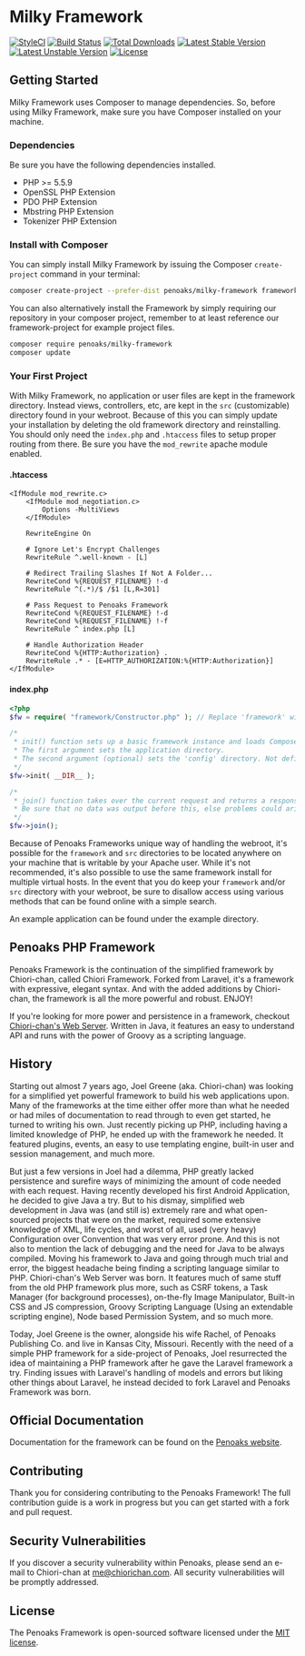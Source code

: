 # Milky Framework

[![StyleCI](https://styleci.io/repos/6464365/shield?style=flat)](https://styleci.io/repos/6464365)
[![Build Status](https://travis-ci.org/penoaks/framework.svg)](https://travis-ci.org/penoaks/milky-framework)
[![Total Downloads](https://poser.pugx.org/penoaks/framework/d/total.svg)](https://packagist.org/packages/penoaks/milky-framework)
[![Latest Stable Version](https://poser.pugx.org/penoaks/framework/v/stable.svg)](https://packagist.org/packages/penoaks/milky-framework)
[![Latest Unstable Version](https://poser.pugx.org/penoaks/framework/v/unstable.svg)](https://packagist.org/packages/penoaks/milky-framework)
[![License](https://poser.pugx.org/penoaks/framework/license.svg)](https://packagist.org/packages/penoaks/milky-framework)

## Getting Started

Milky Framework uses Composer to manage dependencies. So, before using Milky Framework, make sure you have Composer installed on your machine.

### Dependencies

Be sure you have the following dependencies installed.

* PHP >= 5.5.9
* OpenSSL PHP Extension
* PDO PHP Extension
* Mbstring PHP Extension
* Tokenizer PHP Extension

### Install with Composer

You can simply install Milky Framework by issuing the Composer `create-project` command in your terminal:

```bash
composer create-project --prefer-dist penoaks/milky-framework framework
```

You can also alternatively install the Framework by simply requiring our repository in your composer project, remember to at least reference our framework-project for example project files.

```bash
composer require penoaks/milky-framework
composer update
```

### Your First Project

With Milky Framework, no application or user files are kept in the framework directory. Instead views, controllers, etc, are kept in the `src` (customizable) directory found in your webroot. Because of this you can simply update your installation by deleting the old framework directory and reinstalling. You should only need the `index.php` and `.htaccess` files to setup proper routing from there. Be sure you have the `mod_rewrite` apache module enabled.

#### .htaccess

```
<IfModule mod_rewrite.c>
	<IfModule mod_negotiation.c>
		Options -MultiViews
	</IfModule>

	RewriteEngine On

	# Ignore Let's Encrypt Challenges
	RewriteRule ^.well-known - [L]

	# Redirect Trailing Slashes If Not A Folder...
	RewriteCond %{REQUEST_FILENAME} !-d
	RewriteRule ^(.*)/$ /$1 [L,R=301]

	# Pass Request to Penoaks Framework
	RewriteCond %{REQUEST_FILENAME} !-d
	RewriteCond %{REQUEST_FILENAME} !-f
	RewriteRule ^ index.php [L]

	# Handle Authorization Header
	RewriteCond %{HTTP:Authorization} .
	RewriteRule .* - [E=HTTP_AUTHORIZATION:%{HTTP:Authorization}]
</IfModule>
```

#### index.php

```php
<?php
$fw = require( "framework/Constructor.php" ); // Replace 'framework' with the location of Penoaks Framework.

/*
 * init() function sets up a basic framework instance and loads Composer classes.
 * The first argument sets the application directory.
 * The second argument (optional) sets the 'config' directory. Not defined (or null), will set it as 'config' under the application directory.
 */
$fw->init( __DIR__ );

/*
 * join() function takes over the current request and returns a response.
 * Be sure that no data was output before this, else problems could arise.
 */
$fw->join();
```

Because of Penoaks Frameworks unique way of handling the webroot, it's possible for the `framework` and `src` directories to be located anywhere on your machine that is writable by your Apache user. While it's not recommended, it's also possible to use the same framework install for multiple virtual hosts. In the event that you do keep your `framework` and/or `src` directory with your webroot, be sure to disallow access using various methods that can be found online with a simple search.

An example application can be found under the example directory.

## Penoaks PHP Framework

Penoaks Framework is the continuation of the simplified framework by Chiori-chan, called Chiori Framework. Forked from Laravel, it's a framework with expressive, elegant syntax. And with the added additions by Chiori-chan, the framework is all the more powerful and robust. ENJOY!

If you're looking for more power and persistence in a framework, checkout [Chiori-chan's Web Server](https://github.com/ChioriGreene/ChioriWebServer). Written in Java, it features an easy to understand API and runs with the power of Groovy as a scripting language.

## History

Starting out almost 7 years ago, Joel Greene (aka. Chiori-chan) was looking for a simplified yet powerful framework to build his web applications upon. Many of the frameworks at the time either offer more than what he needed or had miles of documentation to read through to even get started, he turned to writing his own. Just recently picking up PHP, including having a limited knowledge of PHP, he ended up with the framework he needed. It featured plugins, events, an easy to use templating engine, built-in user and session management, and much more.

But just a few versions in Joel had a dilemma, PHP greatly lacked persistence and surefire ways of minimizing the amount of code needed with each request. Having recently developed his first Android Application, he decided to give Java a try. But to his dismay, simplified web development in Java was (and still is) extremely rare and what open-sourced projects that were on the market, required some extensive knowledge of XML, life cycles, and worst of all, used (very heavy) Configuration over Convention that was very error prone. And this is not also to mention the lack of debugging and the need for Java to be always compiled. Moving his framework to Java and going through much trial and error, the biggest headache being finding a scripting language similar to PHP. Chiori-chan's Web Server was born. It features much of same stuff from the old PHP framework plus more, such as CSRF tokens, a Task Manager (for background processes), on-the-fly Image Manipulator, Built-in CSS and JS compression, Groovy Scripting Language (Using an extendable scripting engine), Node based Permission System, and so much more.

Today, Joel Greene is the owner, alongside his wife Rachel, of Penoaks Publishing Co. and live in Kansas City, Missouri. Recently with the need of a simple PHP framework for a side-project of Penoaks, Joel resurrected the idea of maintaining a PHP framework after he gave the Laravel framework a try. Finding issues with Laravel's handling of models and errors but liking other things about Laravel, he instead decided to fork Laravel and Penoaks Framework was born.

## Official Documentation

Documentation for the framework can be found on the [Penoaks website](http://penoaks.com/development/framework).

## Contributing

Thank you for considering contributing to the Penoaks Framework! The full contribution guide is a work in progress but you can get started with a fork and pull request.

## Security Vulnerabilities

If you discover a security vulnerability within Penoaks, please send an e-mail to Chiori-chan at me@chiorichan.com. All security vulnerabilities will be promptly addressed.

## License

The Penoaks Framework is open-sourced software licensed under the [MIT license](http://opensource.org/licenses/MIT).
